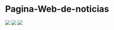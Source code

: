 # Pagina-Web-de-noticias

<img src="https://i.postimg.cc/qv19d1sF/Noticias-1.jpg">
<img src="https://i.postimg.cc/FKq8Y1ng/Noticias-2.jpg">
<img src="https://i.postimg.cc/vBVjfMJR/Noticias-3.jpg">

